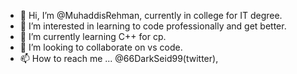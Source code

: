 - 👋 Hi, I’m @MuhaddisRehman, currently in college for IT degree.
- 👀 I’m interested in learning to code professionally and get better.
- 🌱 I’m currently learning C++ for cp.
- 💞️ I’m looking to collaborate on vs code.
- 📫 How to reach me ... @66DarkSeid99(twitter), 

<!---
MuhaddisRehman/MuhaddisRehman is a ✨ special ✨ repository because its `README.md` (this file) appears on your GitHub profile.
You can click the Preview link to take a look at your changes.
--->

